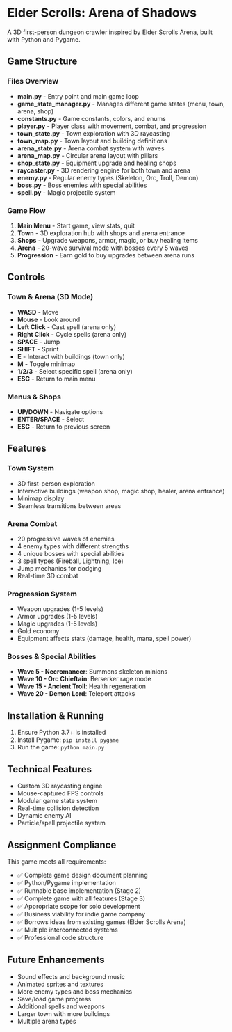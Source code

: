# Elder Scrolls: Arena of Shadows

A 3D first-person dungeon crawler inspired by Elder Scrolls Arena, built with Python and Pygame.

## Game Structure

### Files Overview

- **main.py** - Entry point and main game loop
- **game_state_manager.py** - Manages different game states (menu, town, arena, shop)
- **constants.py** - Game constants, colors, and enums
- **player.py** - Player class with movement, combat, and progression
- **town_state.py** - Town exploration with 3D raycasting
- **town_map.py** - Town layout and building definitions
- **arena_state.py** - Arena combat system with waves
- **arena_map.py** - Circular arena layout with pillars
- **shop_state.py** - Equipment upgrade and healing shops
- **raycaster.py** - 3D rendering engine for both town and arena
- **enemy.py** - Regular enemy types (Skeleton, Orc, Troll, Demon)
- **boss.py** - Boss enemies with special abilities
- **spell.py** - Magic projectile system

### Game Flow

1. **Main Menu** - Start game, view stats, quit
2. **Town** - 3D exploration hub with shops and arena entrance
3. **Shops** - Upgrade weapons, armor, magic, or buy healing items
4. **Arena** - 20-wave survival mode with bosses every 5 waves
5. **Progression** - Earn gold to buy upgrades between arena runs

## Controls

### Town & Arena (3D Mode)
- **WASD** - Move
- **Mouse** - Look around
- **Left Click** - Cast spell (arena only)
- **Right Click** - Cycle spells (arena only)
- **SPACE** - Jump
- **SHIFT** - Sprint
- **E** - Interact with buildings (town only)
- **M** - Toggle minimap
- **1/2/3** - Select specific spell (arena only)
- **ESC** - Return to main menu

### Menus & Shops
- **UP/DOWN** - Navigate options
- **ENTER/SPACE** - Select
- **ESC** - Return to previous screen

## Features

### Town System
- 3D first-person exploration
- Interactive buildings (weapon shop, magic shop, healer, arena entrance)
- Minimap display
- Seamless transitions between areas

### Arena Combat
- 20 progressive waves of enemies
- 4 enemy types with different strengths
- 4 unique bosses with special abilities
- 3 spell types (Fireball, Lightning, Ice)
- Jump mechanics for dodging
- Real-time 3D combat

### Progression System
- Weapon upgrades (1-5 levels)
- Armor upgrades (1-5 levels) 
- Magic upgrades (1-5 levels)
- Gold economy
- Equipment affects stats (damage, health, mana, spell power)

### Bosses & Special Abilities
- **Wave 5 - Necromancer**: Summons skeleton minions
- **Wave 10 - Orc Chieftain**: Berserker rage mode
- **Wave 15 - Ancient Troll**: Health regeneration
- **Wave 20 - Demon Lord**: Teleport attacks

## Installation & Running

1. Ensure Python 3.7+ is installed
2. Install Pygame: `pip install pygame`
3. Run the game: `python main.py`

## Technical Features

- Custom 3D raycasting engine
- Mouse-captured FPS controls
- Modular game state system
- Real-time collision detection
- Dynamic enemy AI
- Particle/spell projectile system

## Assignment Compliance

This game meets all requirements:
- ✅ Complete game design document planning
- ✅ Python/Pygame implementation 
- ✅ Runnable base implementation (Stage 2)
- ✅ Complete game with all features (Stage 3)
- ✅ Appropriate scope for solo development
- ✅ Business viability for indie game company
- ✅ Borrows ideas from existing games (Elder Scrolls Arena)
- ✅ Multiple interconnected systems
- ✅ Professional code structure

## Future Enhancements

- Sound effects and background music
- Animated sprites and textures
- More enemy types and boss mechanics
- Save/load game progress
- Additional spells and weapons
- Larger town with more buildings
- Multiple arena types